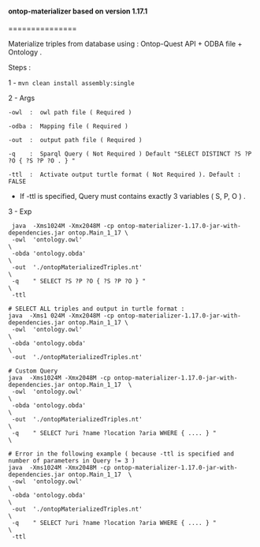 <h4>ontop-materializer based on version 1.17.1</h4>
===============

Materialize triples from database using : Ontop-Quest API + ODBA file + Ontology .

Steps : 

 1 - `mvn clean install assembly:single`
 
 2 - Args 
 
   `-owl  :  owl path file ( Required ) ` 
    
   `-odba :  Mapping file ( Required ) ` 
    
   `-out  :  output path file ( Required ) ` 
    
   `-q    :  Sparql Query ( Not Required ) Default "SELECT DISTINCT ?S ?P ?O { ?S ?P ?O . } " `
   
   `-ttl  :  Activate output turtle format ( Not Required ). Default : FALSE ` 
              
 - If -ttl is specified, Query must contains exactly 3 variables  ( S, P, O ) . 
   
3 - Exp 
  
     java  -Xms1024M -Xmx2048M -cp ontop-materializer-1.17.0-jar-with-dependencies.jar ontop.Main_1_17 \
     -owl  'ontology.owl'                                                                              \
     -obda 'ontology.obda'                                                                             \
     -out  './ontopMaterializedTriples.nt'                                                             \
     -q    " SELECT ?S ?P ?O { ?S ?P ?O } "                                                            \
     -ttl
     
    # SELECT ALL triples and output in turtle format :
    java  -Xms1 024M -Xmx2048M -cp ontop-materializer-1.17.0-jar-with-dependencies.jar ontop.Main_1_17 \
     -owl  'ontology.owl'                                                                              \
     -obda 'ontology.obda'                                                                             \
     -out  './ontopMaterializedTriples.nt'                                                             

    # Custom Query
    java  -Xms1024M -Xmx2048M -cp ontop-materializer-1.17.0-jar-with-dependencies.jar ontop.Main_1_17  \
     -owl  'ontology.owl'                                                                              \
     -obda 'ontology.obda'                                                                             \
     -out  './ontopMaterializedTriples.nt'                                                             \
     -q    " SELECT ?uri ?name ?location ?aria WHERE { .... } "                                        \

    # Error in the following example ( because -ttl is specified and number of parameters in Query != 3 ) 
    java  -Xms1024M -Xmx2048M -cp ontop-materializer-1.17.0-jar-with-dependencies.jar ontop.Main_1_17  \
     -owl  'ontology.owl'                                                                              \
     -obda 'ontology.obda'                                                                             \
     -out  './ontopMaterializedTriples.nt'                                                             \
     -q    " SELECT ?uri ?name ?location ?aria WHERE { .... } "                                        \
     -ttl
     
